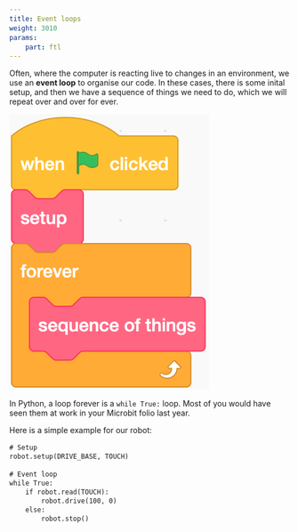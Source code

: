 ```yaml
---
title: Event loops
weight: 3010
params:
    part: ftl
---
```


Often, where the computer is reacting live to changes in an environment, we use an **event loop** to organise our code. In these cases, there is some inital setup, and then we have a sequence of things we need to do, which we will repeat over and over for ever.

![A simple event loop in Scratch.](eventLoop.png)

In Python, a loop forever is a `while True:` loop. Most of you would have seen them at work in your Microbit folio last year.

Here is a simple example for our robot:

```python{linenos=true}
# Setup
robot.setup(DRIVE_BASE, TOUCH)

# Event loop
while True:
    if robot.read(TOUCH):
        robot.drive(100, 0)
    else:
        robot.stop()
```
